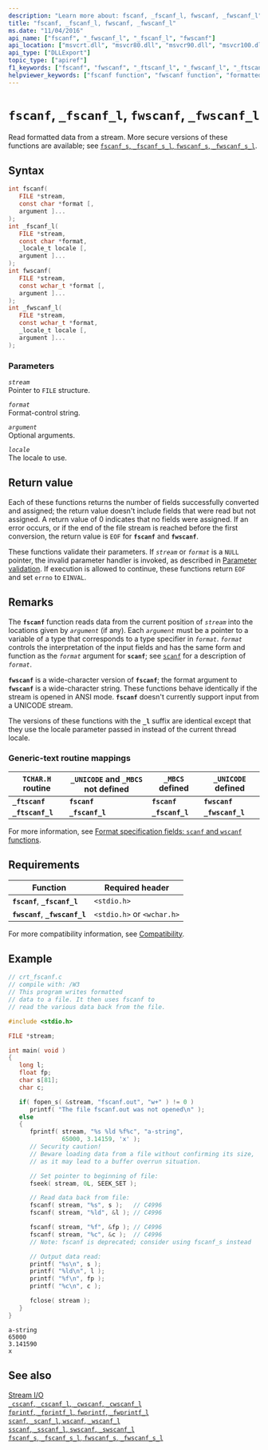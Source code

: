 ```yaml
---
description: "Learn more about: fscanf, _fscanf_l, fwscanf, _fwscanf_l"
title: "fscanf, _fscanf_l, fwscanf, _fwscanf_l"
ms.date: "11/04/2016"
api_name: ["fscanf", "_fwscanf_l", "_fscanf_l", "fwscanf"]
api_location: ["msvcrt.dll", "msvcr80.dll", "msvcr90.dll", "msvcr100.dll", "msvcr100_clr0400.dll", "msvcr110.dll", "msvcr110_clr0400.dll", "msvcr120.dll", "msvcr120_clr0400.dll", "ucrtbase.dll"]
api_type: ["DLLExport"]
topic_type: ["apiref"]
f1_keywords: ["fscanf", "fwscanf", "_ftscanf_l", "_fwscanf_l", "_ftscanf", "_fscanf_l"]
helpviewer_keywords: ["fscanf function", "fwscanf function", "formatted data [C++], reading from streams", "ftscanf_l function", "_ftscanf_l function", "_fwscanf_l function", "data [CRT], reading from streams", "_fscanf_l function", "ftscanf function", "fscanf_l function", "streams [C++], reading formatted data from", "_ftscanf function", "fwscanf_l function"]
---
```

# `fscanf`, `_fscanf_l`, `fwscanf`, `_fwscanf_l`

Read formatted data from a stream. More secure versions of these functions are available; see [`fscanf_s`, `_fscanf_s_l`, `fwscanf_s`, `_fwscanf_s_l`](fscanf-s-fscanf-s-l-fwscanf-s-fwscanf-s-l.md).

## Syntax

```C
int fscanf(
   FILE *stream,
   const char *format [,
   argument ]...
);
int _fscanf_l(
   FILE *stream,
   const char *format,
   _locale_t locale [,
   argument ]...
);
int fwscanf(
   FILE *stream,
   const wchar_t *format [,
   argument ]...
);
int _fwscanf_l(
   FILE *stream,
   const wchar_t *format,
   _locale_t locale [,
   argument ]...
);
```

### Parameters

*`stream`*\
Pointer to `FILE` structure.

*`format`*\
Format-control string.

*`argument`*\
Optional arguments.

*`locale`*\
The locale to use.

## Return value

Each of these functions returns the number of fields successfully converted and assigned; the return value doesn't include fields that were read but not assigned. A return value of 0 indicates that no fields were assigned. If an error occurs, or if the end of the file stream is reached before the first conversion, the return value is `EOF` for **`fscanf`** and **`fwscanf`**.

These functions validate their parameters. If *`stream`* or *`format`* is a `NULL` pointer, the invalid parameter handler is invoked, as described in [Parameter validation](../parameter-validation.md). If execution is allowed to continue, these functions return `EOF` and set `errno` to `EINVAL`.

## Remarks

The **`fscanf`** function reads data from the current position of *`stream`* into the locations given by *`argument`* (if any). Each *`argument`* must be a pointer to a variable of a type that corresponds to a type specifier in *`format`*. *`format`* controls the interpretation of the input fields and has the same form and function as the *`format`* argument for **`scanf`**; see [`scanf`](scanf-scanf-l-wscanf-wscanf-l.md) for a description of *`format`*.

**`fwscanf`** is a wide-character version of **`fscanf`**; the format argument to **`fwscanf`** is a wide-character string. These functions behave identically if the stream is opened in ANSI mode. **`fscanf`** doesn't currently support input from a UNICODE stream.

The versions of these functions with the **`_l`** suffix are identical except that they use the locale parameter passed in instead of the current thread locale.

### Generic-text routine mappings

|`TCHAR.H` routine|`_UNICODE` and `_MBCS` not defined|`_MBCS` defined|`_UNICODE` defined|
|---------------------|------------------------------------|--------------------|-----------------------|
|**`_ftscanf`**|**`fscanf`**|**`fscanf`**|**`fwscanf`**|
|**`_ftscanf_l`**|**`_fscanf_l`**|**`_fscanf_l`**|**`_fwscanf_l`**|

For more information, see [Format specification fields: `scanf` and `wscanf` functions](../format-specification-fields-scanf-and-wscanf-functions.md).

## Requirements

|Function|Required header|
|--------------|---------------------|
|**`fscanf`**, **`_fscanf_l`**|`<stdio.h>`|
|**`fwscanf`**, **`_fwscanf_l`**|`<stdio.h>` or `<wchar.h>`|

For more compatibility information, see [Compatibility](../compatibility.md).

## Example

```C
// crt_fscanf.c
// compile with: /W3
// This program writes formatted
// data to a file. It then uses fscanf to
// read the various data back from the file.

#include <stdio.h>

FILE *stream;

int main( void )
{
   long l;
   float fp;
   char s[81];
   char c;

   if( fopen_s( &stream, "fscanf.out", "w+" ) != 0 )
      printf( "The file fscanf.out was not opened\n" );
   else
   {
      fprintf( stream, "%s %ld %f%c", "a-string",
               65000, 3.14159, 'x' );
      // Security caution!
      // Beware loading data from a file without confirming its size,
      // as it may lead to a buffer overrun situation.

      // Set pointer to beginning of file:
      fseek( stream, 0L, SEEK_SET );

      // Read data back from file:
      fscanf( stream, "%s", s );   // C4996
      fscanf( stream, "%ld", &l ); // C4996

      fscanf( stream, "%f", &fp ); // C4996
      fscanf( stream, "%c", &c );  // C4996
      // Note: fscanf is deprecated; consider using fscanf_s instead

      // Output data read:
      printf( "%s\n", s );
      printf( "%ld\n", l );
      printf( "%f\n", fp );
      printf( "%c\n", c );

      fclose( stream );
   }
}
```

```Output
a-string
65000
3.141590
x
```

## See also

[Stream I/O](../stream-i-o.md)\
[`_cscanf`, `_cscanf_l`, `_cwscanf`, `_cwscanf_l`](cscanf-cscanf-l-cwscanf-cwscanf-l.md)\
[`fprintf`, `_fprintf_l`, `fwprintf`, `_fwprintf_l`](fprintf-fprintf-l-fwprintf-fwprintf-l.md)\
[`scanf`, `_scanf_l`, `wscanf`, `_wscanf_l`](scanf-scanf-l-wscanf-wscanf-l.md)\
[`sscanf`, `_sscanf_l`, `swscanf`, `_swscanf_l`](sscanf-sscanf-l-swscanf-swscanf-l.md)\
[`fscanf_s`, `_fscanf_s_l`, `fwscanf_s`, `_fwscanf_s_l`](fscanf-s-fscanf-s-l-fwscanf-s-fwscanf-s-l.md)
